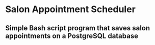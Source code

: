 # Salon Appointment Scheduler

## Simple Bash script program that saves salon appointments on a PostgreSQL database
